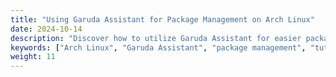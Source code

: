 ```yaml
---
title: "Using Garuda Assistant for Package Management on Arch Linux"
date: 2024-10-14
description: "Discover how to utilize Garuda Assistant for easier package management on Arch Linux."
keywords: ["Arch Linux", "Garuda Assistant", "package management", "tutorial"]
weight: 11
---
```

